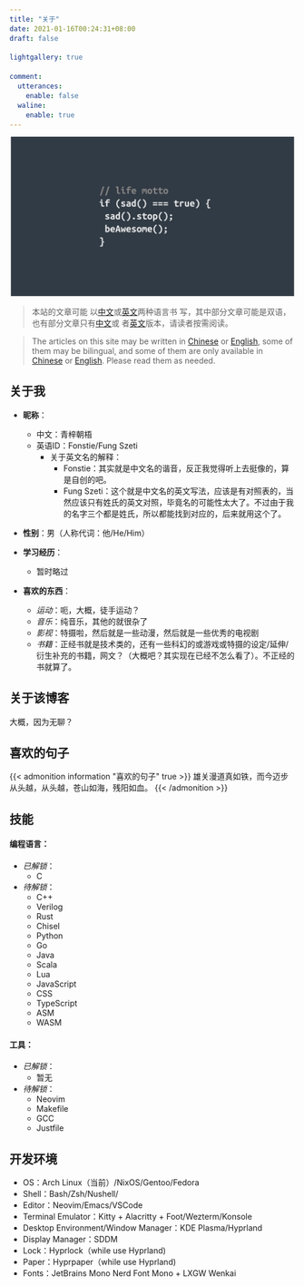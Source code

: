 ```yaml
---
title: "关于"
date: 2021-01-16T00:24:31+08:00
draft: false

lightgallery: true

comment:							
  utterances:
    enable: false
  waline:
    enable: true
---
```

![伪代码](about.png)

> 本站的文章可能
> 以[中文](https://fonstie.com)或[英文](https://fonstie.com/en/)两种语言书
> 写，其中部分文章可能是双语，也有部分文章只有[中文](https://fonstie.com)或
> 者[英文](https://fonstie.com/en/)版本，请读者按需阅读。

> The articles on this site may be written in [Chinese](https://fonstie.com) or
> [English](https://fonstie.com/en/), some of them may be bilingual, and some of them
> are only available in [Chinese](https://fonstie.com) or
> [English](https://fonstie.com/en/). Please read them as needed.

## 关于我
- **昵称**：
    - 中文：青梓朝梧	
    - 英语ID：Fonstie/Fung Szeti
        - 关于英文名的解释：
            - Fonstie：其实就是中文名的谐音，反正我觉得听上去挺像的，算是自创的吧。
            - Fung Szeti：这个就是中文名的英文写法，应该是有对照表的，当然应该只有姓氏的英文对照，毕竟名的可能性太大了。不过由于我的名字三个都是姓氏，所以都能找到对应的，后来就用这个了。

- **性别**：男（人称代词：他/He/Him）
- **学习经历**：
    - 暂时略过
- **喜欢的东西**：
    - *运动*：呃，大概，徒手运动？
    - *音乐*：纯音乐，其他的就很杂了
    - *影视*：特摄啦，然后就是一些动漫，然后就是一些优秀的电视剧
    - *书籍*：正经书就是技术类的，还有一些科幻的或游戏或特摄的设定/延伸/衍生补充的书籍，网文？（大概吧？其实现在已经不怎么看了）。不正经的书就算了。

## 关于该博客

大概，因为无聊？	

## 喜欢的句子

{{< admonition information "喜欢的句子" true >}} 
雄关漫道真如铁，而今迈步从头越，从头越，苍山如海，残阳如血。
{{< /admonition >}}

## 技能

#### 编程语言：

 - *已解锁*：
    - C
 - *待解锁*：
    - C++
    - Verilog
    - Rust
    - Chisel
    - Python
    - Go
    - Java
    - Scala
    - Lua
    - JavaScript
    - CSS
    - TypeScript
    - ASM
    - WASM

#### 工具：

 + *已解锁*：
    + 暂无
 + *待解锁*：
    + Neovim
    + Makefile
    + GCC
    + Justfile

## 开发环境

+ OS：Arch Linux（当前）/NixOS/Gentoo/Fedora
+ Shell：Bash/Zsh/Nushell/
+ Editor：Neovim/Emacs/VSCode
+ Terminal Emulator：Kitty + Alacritty + Foot/Wezterm/Konsole
+ Desktop Environment/Window Manager：KDE Plasma/Hyprland
+ Display Manager：SDDM
+ Lock：Hyprlock（while use Hyprland)
+ Paper：Hyprpaper（while use Hyprland)
+ Fonts：JetBrains Mono Nerd Font Mono + LXGW Wenkai
